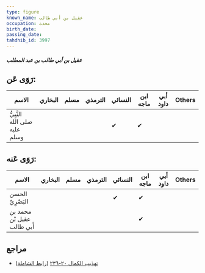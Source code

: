 ```yaml
---
type: figure
known_name: عقيل بن أبي طالب
occupation: محدث
birth_date:
passing_date:
tahdhib_id: 3997
---
```

##### عقيل بن أبي طالب بن عبد المطلب

## رَوَى عَن:
| الاسم                         | البخاري | مسلم | الترمذي | النسائي | ابن ماجه | أبي داود | Others |
| ----------------------------- | ------- | ---- | ------- | ------- | -------- | -------- | ------ |
| النَّبِيُّ صلى الله عليه وسلم |         |      |         | ✔       | ✔        |          |        |
## رَوَى عَنه:
| الاسم                      | البخاري | مسلم | الترمذي | النسائي | ابن ماجه | أبي داود | Others |
| -------------------------- | ------- | ---- | ------- | ------- | -------- | -------- | ------ |
| الحسن البَصْرِيّ           |         |      |         | ✔       | ✔        |          |        |
| محمد بن عقيل بْن أَبي طالب |         |      |         |         | ✔        |          |        |
## مراجع
- [تهذيب الكمال ٢٠-٢٣٦](obsidian://open?vault=Tahdhib-al-Kamal&file=Figures/٣٩٩٧-عقيل%20بن%20أبي%20طالب%20بن%20عبد%20المطلب) ([رابط الشاملة](https://shamela.ws/book/3722/10366))